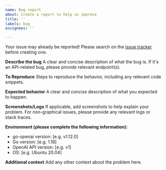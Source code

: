 ```yaml
---
name: Bug report
about: Create a report to help us improve
title: ''
labels: bug
assignees: ''

---
```


Your issue may already be reported!
Please search on the [issue tracker](https://github.com/yilan-vaas/go-openai/issues) before creating one.

**Describe the bug**
A clear and concise description of what the bug is. If it's an API-related bug, please provide relevant endpoint(s).

**To Reproduce**
Steps to reproduce the behavior, including any relevant code snippets.

**Expected behavior**
A clear and concise description of what you expected to happen.

**Screenshots/Logs**
If applicable, add screenshots to help explain your problem. For non-graphical issues, please provide any relevant logs or stack traces.

**Environment (please complete the following information):**
 - go-openai version: [e.g. v1.12.0]
 - Go version: [e.g. 1.18]
 - OpenAI API version: [e.g. v1]
 - OS: [e.g. Ubuntu 20.04]

**Additional context**
Add any other context about the problem here.
